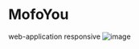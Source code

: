 # MofoYou
web-application responsive 
![image](https://user-images.githubusercontent.com/72249659/144866571-6f4c6115-e493-4aa4-bd05-5b96a9206081.png)

